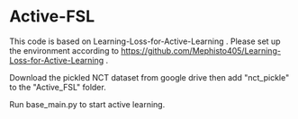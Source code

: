 # Active-FSL

This code is based on Learning-Loss-for-Active-Learning .
Please set up the environment according to https://github.com/Mephisto405/Learning-Loss-for-Active-Learning .

Download the pickled NCT dataset from google drive then add "nct_pickle" to the "Active_FSL" folder.

Run base_main.py to start active learning.
